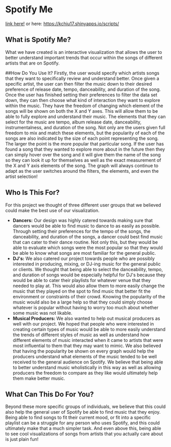 # Spotify Me
[link here!](https://kchiu17.shinyapps.io/scripts/) or here: https://kchiu17.shinyapps.io/scripts/

## What is Spotify Me?
What we have created is an interactive visualization that allows the user to better understand
important trends that occur within the songs of different artists that are on Spotify.

##How Do You Use It?
Firstly, the user would specify which artists songs that they want to specifically review and
understand better. Once given a specific artist, the user can then filter the music down to their
desired preference of release date, tempo, danceability, and duration of the song. Once the user
has finished setting their preferences to filter the data set down, they can then choose what kind
of interaction they want to explore within the music. They have the freedom of changing which
element of the songs will be shown on both the X and Y axes. This will allow them to be able to
fully explore and understand their music. The elements that they can select for the music are tempo,
album release date, danceability, instrumentalness, and duration of the song. Not only are the users
given full freedom to mix and match these elements, but the popularity of each of the songs are also
indicated by the size of each point representing the song. The larger the point is the more popular
that particular song. If the user has found a song that they wanted to explore more about in the
future then they can simply hover over the song and it will give them the name of the song so they
can look it up for themselves as well as the exact measurement of the X and Y axis elements of the
song. The graph will always continue to adapt as the user switches around the filters, the elements,
and even the artist selection!

## Who Is This For?
For this project we thought of three different user groups that we believed could make the best use
of our visualization.
* **Dancers:** Our design was highly catered towards making sure that dancers would be able to find
music to dance to as easily as possible. Through setting their preferences for the tempo of the
songs, the danceability, and duration of the songs, a dancer could best find music that can cater
to their dance routine. Not only this, but they would be able to evaluate which songs were the most
popular so that they would be able to know what songs are most familiar for the general public.
* **DJ's:** We also catered our project towards people who are possibly interested in
producing, mixing, or DJ-ing music for the general public or clients. We thought that being able to
select the danceability, tempo, and duration of songs would be especially helpful for DJ's because
they would be able to cater their playlists for whatever venue that they needed to play at. This
would also allow them to more easily change the music that they played on the spot to find music
that better fit the environment or constraints of their crowd. Knowing the popularity of the music
would also be a large help so that they could simply choose whatever is popular without having to
worry too much about whether some music was not likable.
* **Musical Producers:** We also wanted to help out musical producers as well with our project. We
hoped that people who were interested in creating certain types of music would be able to more
easily understand the trends of different styles of music as well as understand how different
elements of music interacted when it came to artists that were most influential to them that they
may want to mimic. We also believed that having the popularity be shown on every graph would help
the producers understand what elements of the music tended to be well received to the general
audience on Spotify. We believe that being able to better understand music wholistically in this
way as well as allowing producers the freedom to compare as they like would ultimately help them
make better music.

## What Can This Do For You?
Beyond these more specific groups of individuals, we believe that this could also help the general
user of Spotify be able to find music that they enjoy. Being able to find songs to fit their current
mood, or fit into a specific playlist can be a struggle for any person who uses Spotify, and this
could ultimately make that a much simpler task. And even above this, being able to see cool
visualizations of songs from artists that you actually care about is just plain fun!
